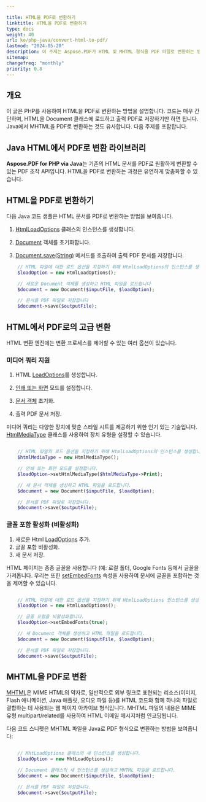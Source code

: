 ```yaml
---

title: HTML을 PDF로 변환하기  
linktitle: HTML을 PDF로 변환하기  
type: docs  
weight: 40  
url: ko/php-java/convert-html-to-pdf/  
lastmod: "2024-05-20"  
description: 이 주제는 Aspose.PDF가 HTML 및 MHTML 형식을 PDF 파일로 변환하는 방법을 보여줍니다.  
sitemap:  
changefreq: "monthly"  
priority: 0.8  
---
```


## 개요

이 글은 PHP를 사용하여 HTML을 PDF로 변환하는 방법을 설명합니다. 코드는 매우 간단하며, HTML을 Document 클래스에 로드하고 출력 PDF로 저장하기만 하면 됩니다. Java에서 MHTML을 PDF로 변환하는 것도 유사합니다. 다음 주제를 포함합니다.

## Java HTML에서 PDF로 변환 라이브러리

**Aspose.PDF for PHP via Java**는 기존의 HTML 문서를 PDF로 원활하게 변환할 수 있는 PDF 조작 API입니다. HTML을 PDF로 변환하는 과정은 유연하게 맞춤화할 수 있습니다.

## HTML을 PDF로 변환하기

다음 Java 코드 샘플은 HTML 문서를 PDF로 변환하는 방법을 보여줍니다.

1. [HtmlLoadOptions](https://reference.aspose.com/pdf/java/com.aspose.pdf/HtmlLoadOptions) 클래스의 인스턴스를 생성합니다.

1. [Document](https://reference.aspose.com/pdf/java/com.aspose.pdf/document/) 객체를 초기화합니다.
1. [Document.save(String)](https://reference.aspose.com/pdf/java/com.aspose.pdf/document/#save-java.lang.String-) 메서드를 호출하여 출력 PDF 문서를 저장합니다.

```php
    // HTML 파일에 대한 로드 옵션을 지정하기 위해 HtmlLoadOptions의 인스턴스를 생성합니다
    $loadOption = new HtmlLoadOptions();

    // 새로운 Document 객체를 생성하고 HTML 파일을 로드합니다
    $document = new Document($inputFile, $loadOption);

    // 문서를 PDF 파일로 저장합니다
    $document->save($outputFile);
```

## HTML에서 PDF로의 고급 변환

HTML 변환 엔진에는 변환 프로세스를 제어할 수 있는 여러 옵션이 있습니다.

### 미디어 쿼리 지원

1. HTML [LoadOptions](https://reference.aspose.com/pdf/java/com.aspose.pdf/HtmlLoadOptions)를 생성합니다.
1. [인쇄 또는 화면](https://reference.aspose.com/pdf/java/com.aspose.pdf/htmlloadoptions/#setHtmlMediaType-int-) 모드를 설정합니다.

1. [문서 객체](https://reference.aspose.com/page/java/com.aspose.page/document) 초기화.
1. 출력 PDF 문서 저장.

미디어 쿼리는 다양한 장치에 맞춘 스타일 시트를 제공하기 위한 인기 있는 기술입니다. [HtmlMediaType](https://reference.aspose.com/pdf/java/com.aspose.pdf/HtmlMediaType) 클래스를 사용하여 장치 유형을 설정할 수 있습니다.

```php

    // HTML 파일의 로드 옵션을 지정하기 위해 HtmlLoadOptions의 인스턴스를 생성합니다.
    $htmlMediaType = new HtmlMediaType();

    // 인쇄 또는 화면 모드를 설정합니다.
    $loadOption->setHtmlMediaType($htmlMediaType->Print);

    // 새 문서 객체를 생성하고 HTML 파일을 로드합니다.
    $document = new Document($inputFile, $loadOption);

    // 문서를 PDF 파일로 저장합니다.
    $document->save($outputFile);
```

### 글꼴 포함 활성화 (비활성화)

1. 새로운 Html [LoadOptions](https://reference.aspose.com/pdf/java/com.aspose.pdf/HtmlLoadOptions) 추가.
1. 글꼴 포함 비활성화.
1. 새 문서 저장.

HTML 페이지는 종종 글꼴을 사용합니다 (예:
 로컬 폴더, Google Fonts 등에서 글꼴을 가져옵니다. 우리는 또한 [setEmbedFonts](https://reference.aspose.com/pdf/java/com.aspose.pdf/htmlloadoptions/#setEmbedFonts-boolean-) 속성을 사용하여 문서에 글꼴을 포함하는 것을 제어할 수 있습니다.

```php

    // HTML 파일에 대한 로드 옵션을 지정하기 위해 HtmlLoadOptions 인스턴스를 생성합니다.
    $loadOption = new HtmlLoadOptions();

    // 글꼴 포함을 비활성화합니다.
    $loadOption->setEmbedFonts(true);

    // 새 Document 객체를 생성하고 HTML 파일을 로드합니다.
    $document = new Document($inputFile, $loadOption);

    // 문서를 PDF 파일로 저장합니다.
    $document->save($outputFile);
```

## MHTML을 PDF로 변환

<abbr title="MIME encapsulation of aggregate HTML documents">MHTML</abbr>은 MIME HTML의 약자로, 일반적으로 외부 링크로 표현되는 리소스(이미지, Flash 애니메이션, Java 애플릿, 오디오 파일 등)를 HTML 코드와 함께 하나의 파일로 결합하는 데 사용되는 웹 페이지 아카이브 형식입니다. MHTML 파일의 내용은 MIME 유형 multipart/related를 사용하여 HTML 이메일 메시지처럼 인코딩됩니다.

다음 코드 스니펫은 MHTML 파일을 Java로 PDF 형식으로 변환하는 방법을 보여줍니다:

```php

    // MhtLoadOptions 클래스의 새 인스턴스를 생성합니다.
    $loadOption = new MhtLoadOptions();

    // Document 클래스의 새 인스턴스를 생성하고 MHTML 파일을 로드합니다.
    $document = new Document($inputFile, $loadOption);

    // 문서를 PDF 파일로 저장합니다.
    $document->save($outputFile);
```